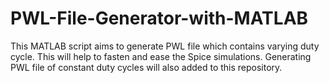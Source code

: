 # PWL-File-Generator-with-MATLAB

This MATLAB script aims to generate PWL file which contains varying duty cycle. This will help to fasten and ease the Spice simulations. Generating PWL file of constant duty cycles will also added to this repository.
